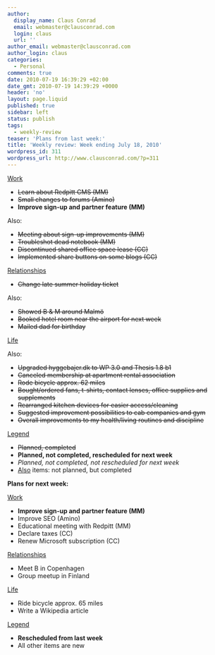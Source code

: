 ```yaml
---
author:
  display_name: Claus Conrad
  email: webmaster@clausconrad.com
  login: claus
  url: ''
author_email: webmaster@clausconrad.com
author_login: claus
categories:
  - Personal
comments: true
date: 2010-07-19 16:39:29 +02:00
date_gmt: 2010-07-19 14:39:29 +0000
header: 'no'
layout: page.liquid
published: true
sidebar: left
status: publish
tags:
  - weekly-review
teaser: 'Plans from last week:'
title: 'Weekly review: Week ending July 18, 2010'
wordpress_id: 311
wordpress_url: http://www.clausconrad.com/?p=311
---
```

<u>Work</u>

*   <del>Learn about Redpitt CMS (MM)</del>
*   <del>Small changes to forums (Amino)</del>
*   **Improve sign-up and partner feature (MM)**

Also:

*   <del>Meeting about sign-up improvements (MM)</del>
*   <del>Troubleshot dead notebook (MM)</del>
*   <del>Discontinued shared office space lease (CC)</del>
*   <del>Implemented share buttons on some blogs (CC)</del>

<u>Relationships</u>

*   <del>Change late summer holiday ticket</del>

Also:

*   <del>Showed B & M around Malmö</del>
*   <del>Booked hotel room near the airport for next week</del>
*   <del>Mailed dad for birthday</del>

<u>Life</u>

Also:

*   <del>Upgraded hyggebajer.dk to WP 3.0 and Thesis 1.8 b1</del>
*   <del>Canceled membership at apartment rental association</del>
*   <del>Rode bicycle approx. 62 miles</del>
*   <del>Bought/ordered fans, t-shirts, contact lenses, office supplies and supplements</del>
*   <del>Rearranged kitchen devices for easier access/cleaning</del>
*   <del>Suggested improvement possibilities to cab companies and gym</del>
*   <del>Overall improvements to my health/living routines and discipline</del>

<u>Legend</u>

*   <del>Planned, completed</del>
*   **Planned, not completed, rescheduled for next week**
*   _Planned, not completed, not rescheduled for next week_
*   <u>Also</u> items: not planned, but completed

<a id="next-week"></a>**Plans for next week:**

<u>Work</u>

*   **Improve sign-up and partner feature (MM)**
*   Improve SEO (Amino)
*   Educational meeting with Redpitt (MM)
*   Declare taxes (CC)
*   Renew Microsoft subscription (CC)

<u>Relationships</u>

*   Meet B in Copenhagen
*   Group meetup in Finland

<u>Life</u>

*   Ride bicycle approx. 65 miles
*   Write a Wikipedia article

<u>Legend</u>

*   **Rescheduled from last week**
*   All other items are new
